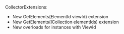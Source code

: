 CollectorExtensions:

- New GetElements(ElementId viewId) extension
- New GetElements(ICollection<ElementId> elementIds) extension
- New overloads for instances with ViewId